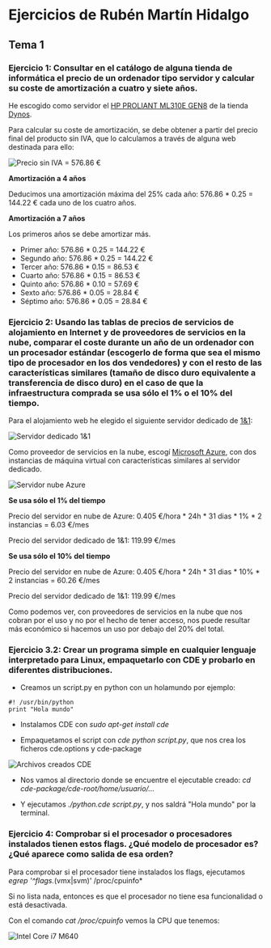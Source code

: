 # Ejercicios de Rubén Martín Hidalgo
## Tema 1
### Ejercicio 1: Consultar en el catálogo de alguna tienda de informática el precio de un ordenador tipo servidor y calcular su coste de amortización a cuatro y siete años.

He escogido como servidor el [HP PROLIANT ML310E GEN8](http://www.dynos.es/servidor-hp-proliant-ml310e-gen8-xeon-e3-1220v3-3.1ghz-8gb-ddr3-lff-2x-1tb-dvd-rom-ata-600-array-b120i-888182061657__470065-800.html) de la tienda [Dynos](http://www.dynos.es/).

Para calcular su coste de amortización, se debe obtener a partir del precio final del producto sin IVA, que lo calculamos a través de alguna web destinada para ello:

![Precio sin IVA = 576.86 €](https://www.dropbox.com/s/t2teia06jogmbpl/calculosinIVA.PNG?dl=1)

**Amortización a 4 años**

Deducimos una amortización máxima del 25% cada año: 576.86 * 0.25 = 144.22 € cada uno de los cuatro años.

**Amortización a 7 años**

Los primeros años se debe amortizar más.  
 - Primer año: 576.86 * 0.25 = 144.22 € 
 - Segundo año: 576.86 * 0.25 = 144.22 €  
 - Tercer año: 576.86 * 0.15 = 86.53 €  
 - Cuarto año: 576.86 * 0.15 = 86.53 €  
 - Quinto año: 576.86 * 0.10 = 57.69 €  
 - Sexto año: 576.86 * 0.05 = 28.84 €  
 - Séptimo año: 576.86 * 0.05 = 28.84 €

### Ejercicio 2: Usando las tablas de precios de servicios de alojamiento en Internet y de proveedores de servicios en la nube, comparar el coste durante un año de un ordenador con un procesador estándar (escogerlo de forma que sea el mismo tipo de procesador en los dos vendedores) y con el resto de las características similares (tamaño de disco duro equivalente a transferencia de disco duro) en el caso de que la infraestructura comprada se usa sólo el 1% o el 10% del tiempo.

Para el alojamiento web he elegido el siguiente servidor dedicado de [1&1](https://www.1and1.es/): 

![Servidor dedicado 1&1](https://www.dropbox.com/s/86d418v4j4sc1rt/Server1%261.PNG?dl=1)

Como proveedor de servicios en la nube, escogí [Microsoft Azure](https://azure.microsoft.com/es-es/), con dos instancias de máquina virtual con características similares al servidor dedicado.

![Servidor nube Azure](https://www.dropbox.com/s/i50tpdgtig2470h/ServerAzure.PNG?dl=1)

**Se usa sólo el 1% del tiempo**

Precio del servidor en nube de Azure: 0.405 €/hora * 24h * 31 dias * 1% * 2 instancias = 6.03 €/mes

Precio del servidor dedicado de 1&1: 119.99 €/mes

**Se usa sólo el 10% del tiempo**

Precio del servidor en nube de Azure: 0.405 €/hora * 24h * 31 dias * 10% * 2 instancias = 60.26 €/mes

Precio del servidor dedicado de 1&1: 119.99 €/mes

Como podemos ver, con proveedores de servicios en la nube que nos cobran por el uso y no por el hecho de tener acceso, nos puede resultar más económico si hacemos un uso por debajo del 20% del total.

### Ejercicio 3.2: Crear un programa simple en cualquier lenguaje interpretado para Linux, empaquetarlo con CDE y probarlo en diferentes distribuciones.

* Creamos un script.py en python con un holamundo por ejemplo:
```
#! /usr/bin/python 
print "Hola mundo" 
```

* Instalamos CDE con *sudo apt-get install cde*

* Empaquetamos el script con *cde python script.py*, que nos crea los ficheros cde.options y cde-package

![Archivos creados CDE](https://www.dropbox.com/s/0vdjlsojagossbp/ficherosCDE.PNG?dl=1)

* Nos vamos al directorio donde se encuentre el ejecutable creado: *cd cde-package/cde-root/home/usuario/...*

* Y ejecutamos *./python.cde script.py*, y nos saldrá "Hola mundo" por la terminal.

### Ejercicio 4: Comprobar si el procesador o procesadores instalados tienen estos flags. ¿Qué modelo de procesador es? ¿Qué aparece como salida de esa orden?

Para comprobar si el procesador tiene instalados los flags, ejecutamos *egrep '^flags.*(vmx|svm)' /proc/cpuinfo*

Si no lista nada, entonces es que el procesador no tiene esa funcionalidad o está desactivada.

Con el comando *cat /proc/cpuinfo* vemos la CPU que tenemos:

![Intel Core i7 M640](https://www.dropbox.com/s/ulcduxlpw0zb0u7/infoCPU.PNG?dl=1)
